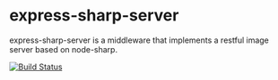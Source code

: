 # express-sharp-server

express-sharp-server is a middleware that implements a restful image server based on node-sharp.

[![Build Status](https://travis-ci.org/3epnm/express-sharp-server.svg?branch=master)](https://travis-ci.org/3epnm/express-sharp-server)

